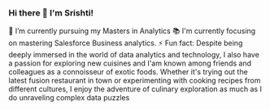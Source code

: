 ### Hi there 👋 I'm Srishti!
🔭 I’m currently pursuing my Masters in Analytics
📚 I'm currently focusing on mastering Salesforce Business analytics.
⚡ Fun fact: Despite being deeply immersed in the world of data analytics and technology, I also have a passion for exploring new cuisines and I'am known among friends and colleagues as a connoisseur of exotic foods. Whether it's trying out the latest fusion restaurant in town or experimenting with cooking recipes from different cultures, I enjoy the adventure of culinary exploration as much as I do unraveling complex data puzzles

<!--
**srishtisingh34/srishtisingh34** is a ✨ _special_ ✨ repository because its `README.md` (this file) appears on your GitHub profile.

Here are some ideas to get you started:

- 🔭 I’m currently pursuing my Mastets ...
- 🌱 I’m currently learning ...
- 👯 I’m looking to collaborate on ...
- 🤔 I’m looking for help with ...
- 💬 Ask me about ...
- 📫 How to reach me: ...
- 😄 Pronouns: ...
- ⚡ Fun fact: ...
-->
